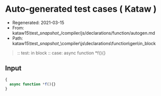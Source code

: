 # Auto-generated test cases ( Kataw )
- Regenerated: 2021-03-15
- From: kataw15\test\__snapshot__/compiler/js/declarations/function/autogen.md
- Path: kataw15\test\__snapshot__\compiler\js\declarations\function\gen\in_block
> :: test: in block
> :: case: async function *f(){}
## Input

`````js
{
  async function *f(){}
}
`````
